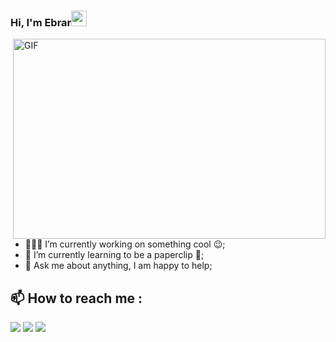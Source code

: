 ### Hi, I'm Ebrar<img src="https://media.giphy.com/media/hvRJCLFzcasrR4ia7z/giphy.gif" width="25px">
  <img align="right" alt="GIF" src="https://github.com/abhisheknaiidu/abhisheknaiidu/blob/master/code.gif?raw=true" width="500" height="320" />
  
- 👨🏽‍💻 I’m currently working on something cool :wink:;
- 🌱 I’m currently learning to be a paperclip 🧐; 
- 💬 Ask me about anything, I am happy to help;

## :mailbox: How to reach me :
[<img src="https://img.icons8.com/bubbles/50/000000/gmail.png"/>](mailto:ebrargunbusiness@gmail.com)
[<img target="_blank" src="https://img.icons8.com/bubbles/50/000000/linkedin.png"/>](https://www.linkedin.com/in/ebrarday/)
[<img target="_blank" src="https://img.icons8.com/bubbles/50/000000/instagram.png"/>](https://instagram.com/ebrarday)
